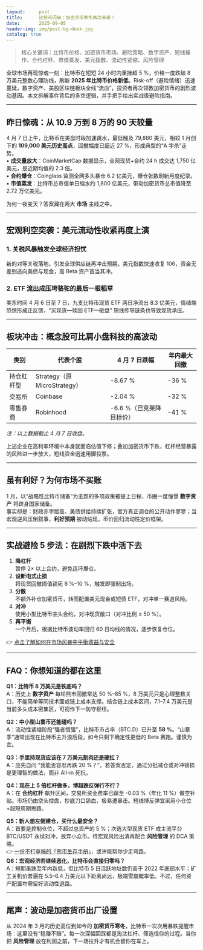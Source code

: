 ```yaml
---
layout:     post
title:      比特币闪崩：加密货币寒冬再次来袭？
date:       2025-09-05
header-img: img/post-bg-desk.jpg
catalog: true
---
```


> 核心关键词：比特币价格、加密货币市场、避险策略、数字资产、短线操作、合约杠杆、市值蒸发、美元指数、流动性紧缩、风险管理

全球市场再现惊魂一刻：比特币在短短 24 小时内重挫超 5 %，价格一度跌破 8 万美元整数心理防线，刷新 **2025 年比特币价格新低**。Risk-off（避险情绪）迅速蔓延，数字资产、美股区块链板块全线“流血”，投资者再次领教加密货币的剧烈波动基因。本文拆解事件背后的多空逻辑，并手把手给出实战级避险指南。

---

## 昨日惊魂：从 10.9 万到 8 万的 90 天较量

4 月 7 日上午，比特币在美盘时段加速跳水，最低触及 79,880 美元，相较 1 月创下的 **109,000 美元历史高点**，回撤幅度已逼近 27 %，形成典型的“A 字杀”走势。  
• **成交量放大**：CoinMarketCap 数据显示，全网现货+合约 24 h 成交达 1,750 亿美元，是近期均值的 2.3 倍。  
• **合约爆仓**：Coinglass 监测全网多头暴仓 6.2 亿美元，爆仓张数刷新月度纪录。  
• **市值蒸发**：比特币总市值单日缩水约 1,800 亿美元，带动加密货币总市值降至 2.72 万亿美元。

为何一夜变天？答案藏在两大 **市场** 主线之中。

---

## 宏观利空突袭：美元流动性收紧再度上演

### 1. 关税风暴触发全球经济担忧  
   新的对等关税落地，引发全球供应链再冲击预期。美元指数快速收复 106，资金无差别逃向美债与现金，高 Beta 资产首当其冲。

### 2. ETF 流出成压垮骆驼的最后一根稻草  
   美东时间 4 月 6 日至 7 日，九支比特币现货 ETF 两日净流出 8.3 亿美元，情绪端恐慌形成正反馈，“买现货—赎回 ETF—砸盘” 短线传导链条也导致现货承压。

---

## 板块冲击：概念股可比肩小盘科技的高波动

|类别|代表个股|4 月 7 日跌幅|年内最大回撤|
|---|---|---|---|
|持仓杠杆型|Strategy（原 MicroStrategy）|-8.67 %|-36 %|
|交易所|Coinbase|-2.04 %|-32 %|
|零售券商|Robinhood|-6.6 %（巴克莱降目标价）|-41 %|
*注：以上数据截止 4 月 7 日收盘。*

上述企业在高利率环境中本身就面临估值下修；叠加加密货币下跌，杠杆经营暴露的风险进一步放大，短线资金迅速用脚投票。

---

## 虽有利好？为何市场不买账

1 月，以“战略性比特币储备”为主题的多项政策被提上日程，币圈一度憧憬 **数字资产** 将跻身国家储备。  
事实却是：财政赤字居高、美债供给持续扩张，官方真正调仓的公开动作寥寥；当宏观逆风压倒叙事，**利好预期** 被动贴现，币价回归流动性定价框架。

---

## 实战避险 5 步法：在剧烈下跌中活下去

1. **降杠杆**  
   暂停 2× 以上合约，避免连环爆仓。
2. **设断电式止损**  
   将现货回撤阈值锁死 8 %–10 %，触发即强制出场。
3. **分散**  
   不额外补仓加密货币，转而配置美元现金或短债 ETF，对冲单一赛道风险。
4. **对冲**  
   使用小型比特币空头合约，对冲现货敞口（对冲比例 ≤ 50 %）。
5. **再平衡**  
   一个月后，根据比特币波动率回归 60 日均线的情况，逐步恢复仓位。

👉 [点击了解如何在市场风暴中平衡收益与安全](https://okxdog.com/)

---

## FAQ：你想知道的都在这里

**Q1：比特币 8 万美元是铁底吗？**  
A：历史上 **数字资产** 每轮熊市回撤常达 50 %–85 %，8 万美元只是心理整数关口，不能简单等同技术面或链上成本支撑。结合链上成本区间，7.1–7.4 万美元是当前多头成本密集区，可视作下一防守枢纽。

**Q2：中小型山寨币还能碰吗？**  
A：流动性紧缩阶段“强者恒强”，比特币市占率（BTC.D）已升至 **58 %**。“山寨季”通常出现在比特币主升浪后段，如今只剩下确定性更低的 Beta 赛跑。谨慎为宜。

**Q3：手里持现货应该在 7 万美元割肉还是硬扛？**  
A：应先自问 “我能否容忍再跌 20 %？”，若答案否定，通过分批减仓或对冲锁损是更理智的做法，而非 All-in 死抗。

**Q4：现在上 5 倍杠杆做多，博超跌反弹行不行？**  
A：在 **合约杠杆** 飙升区间，交易所资金费率已蹿至 -0.03 %（年化 11 %）做空补贴。市场仍由空头控盘，抄底刀口舔血，极易遭暴击。短线博反弹宜采用小仓位+超短周期思路。

**Q5：新人想左侧建仓，买什么最安全？**  
A：首要是控制仓位，不超过总资产的 5 %；次选大型现货 ETF 或主流平台 BTC/USDT 永续对冲，放弃小众币。待宏观风险出清再配合 **风险管理** 的 DCA 策略。  
👉 [一份不打草稿的「熊市生存手册」](https://okxdog.com/)，或许能帮你少走弯路。  
**Q6：宏观经济若继续恶化，比特币会直接归零吗？**  
A：短期虽跌至年内新低，但比特币 5 日活跃地址数仍高于 2022 年底部水平；矿工关机价普遍在 5.5–6.4 万美元以下距离尚远，极端雪崩概率低。不过，任何资产配置均需留好流动性退路。

---

## 尾声：波动是加密货币出厂设置

从 2024 年 3 月的历史高位到如今的 **加密货币寒冬**，比特币一次次用暴跌提醒市场：这里没有“稳赚不赔”。每一次深幅回踩都是淘汰杠杆、筛选信仰的过程。当你把 **风险管理** 放在利润之前，下一场拉升才有机会留你在车上。
